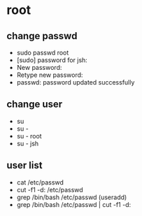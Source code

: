 # root

## change passwd

- sudo passwd root
- [sudo] password for jsh:
- New password:
- Retype new password:
- passwd: password updated successfully

## change user

- su
- su -
- su - root
- su - jsh

## user list

- cat /etc/passwd
- cut -f1 -d: /etc/passwd
- grep /bin/bash /etc/passwd (useradd)
- grep /bin/bash /etc/passwd | cut -f1 -d:

